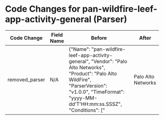 # Code Changes for pan-wildfire-leef-app-activity-general (Parser)

| Code Change | Field Name | Before | After |
|-------------|------------|--------|-------|
| removed_parser | N/A | {"Name": "pan-wildfire-leef-app-activity-general", "Vendor": "Palo Alto Networks", "Product": "Palo Alto WildFire", "ParserVersion": "v1.0.0", "TimeFormat": "yyyy-MM-dd'T'HH:mm:ss.SSSZ", "Conditions": ["|Palo Alto Networks|PAN-OS", "ubtype=general|"], "Fields": ["ReceiveTime=({time}\d\d\d\d\/\d\d\/\d\d \d\d:\d\d:\d\d)", "\|DeviceName=({host}[^\|]+?)\s*(\||$|\")", "\|msg=\"*({event_name}[^\|\"]+)", "\|Severity=({alert_severity}[^\|]+)", "((?:1969-[^,]+?)|({time}\d\d\d\d-\d\d-\d\dT\d\d:\d\d:\d\d\.\d+[\+-]\d+:\d+))"]} | N/A |